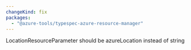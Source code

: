```yaml
---
changeKind: fix
packages:
  - "@azure-tools/typespec-azure-resource-manager"
---
```


LocationResourceParameter should be azureLocation instead of string